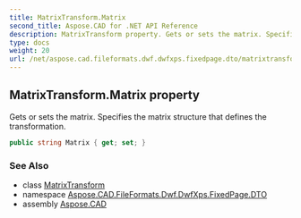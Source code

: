 ```yaml
---
title: MatrixTransform.Matrix
second_title: Aspose.CAD for .NET API Reference
description: MatrixTransform property. Gets or sets the matrix. Specifies the matrix structure that defines the transformation
type: docs
weight: 20
url: /net/aspose.cad.fileformats.dwf.dwfxps.fixedpage.dto/matrixtransform/matrix/
---
```

## MatrixTransform.Matrix property

Gets or sets the matrix. Specifies the matrix structure that defines the transformation.

```csharp
public string Matrix { get; set; }
```

### See Also

* class [MatrixTransform](../)
* namespace [Aspose.CAD.FileFormats.Dwf.DwfXps.FixedPage.DTO](../../../aspose.cad.fileformats.dwf.dwfxps.fixedpage.dto/)
* assembly [Aspose.CAD](../../../)


